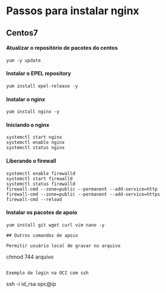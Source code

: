 # Passos para instalar nginx
## Centos7

#### Atualizar o repositório de pacotes do centos

```
yum -y update
```

#### Instalar o EPEL repository
```
yum install epel-release -y
```

#### Instalar o nginx

```
yum install nginx -y
```


#### Iniciando o nginx
```
systemctl start nginx
systemctl enable nginx
systemctl status nginx
```

#### Liberando o firewall

```
systemctl enable firewalld
systemctl start firewalld
systemctl status firewalld
firewall-cmd --zone=public --permanent --add-service=http
firewall-cmd --zone=public --permanent --add-service=https
firewall-cmd --reload
```

#### Instalar os pacotes de apoio
```
yum install git wget curl vim nano -y

## Outros comandos de apoio

Permitir usuário local de gravar no arquivo

```
chmod 744 arquivo
```

Exemplo de login na OCI com ssh

```
ssh -i id_rsa opc@ip
```


